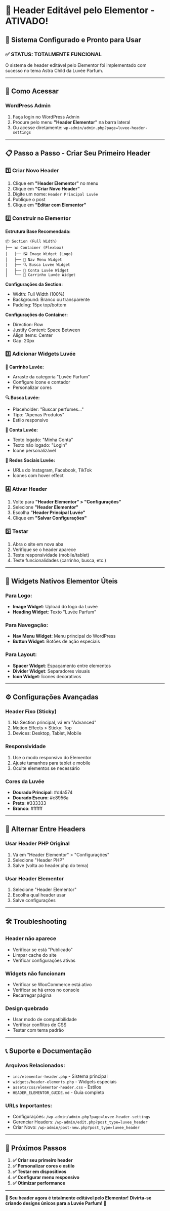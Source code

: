 # 🎨 Header Editável pelo Elementor - ATIVADO!

## 🚀 Sistema Configurado e Pronto para Usar

### ✅ **STATUS: TOTALMENTE FUNCIONAL**

O sistema de header editável pelo Elementor foi implementado com sucesso no tema Astra Child da Luvée Parfum.

---

## 🎯 Como Acessar

### **WordPress Admin**
1. Faça login no WordPress Admin
2. Procure pelo menu **"Header Elementor"** na barra lateral
3. Ou acesse diretamente: `wp-admin/admin.php?page=luvee-header-settings`

---

## 📋 Passo a Passo - Criar Seu Primeiro Header

### **1️⃣ Criar Novo Header**
1. Clique em **"Header Elementor"** no menu
2. Clique em **"Criar Novo Header"**
3. Digite um nome: `Header Principal Luvée`
4. Publique o post
5. Clique em **"Editar com Elementor"**

### **2️⃣ Construir no Elementor**

**Estrutura Base Recomendada:**
```
📦 Section (Full Width)
├── 📊 Container (Flexbox)
│   ├── 🖼️ Image Widget (Logo)
│   ├── 🧭 Nav Menu Widget
│   ├── 🔍 Busca Luvée Widget
│   ├── 👤 Conta Luvée Widget
│   └── 🛒 Carrinho Luvée Widget
```

**Configurações da Section:**
- Width: Full Width (100%)
- Background: Branco ou transparente
- Padding: 15px top/bottom

**Configurações do Container:**
- Direction: Row
- Justify Content: Space Between
- Align Items: Center
- Gap: 20px

### **3️⃣ Adicionar Widgets Luvée**

**🛒 Carrinho Luvée:**
- Arraste da categoria "Luvée Parfum"
- Configure ícone e contador
- Personalizar cores

**🔍 Busca Luvée:**
- Placeholder: "Buscar perfumes..."
- Tipo: "Apenas Produtos"
- Estilo responsivo

**👤 Conta Luvée:**
- Texto logado: "Minha Conta"
- Texto não logado: "Login"
- Ícone personalizável

**📱 Redes Sociais Luvée:**
- URLs do Instagram, Facebook, TikTok
- Ícones com hover effect

### **4️⃣ Ativar Header**
1. Volte para **"Header Elementor" > "Configurações"**
2. Selecione **"Header Elementor"**
3. Escolha **"Header Principal Luvée"**
4. Clique em **"Salvar Configurações"**

### **5️⃣ Testar**
1. Abra o site em nova aba
2. Verifique se o header aparece
3. Teste responsividade (mobile/tablet)
4. Teste funcionalidades (carrinho, busca, etc.)

---

## 🎨 Widgets Nativos Elementor Úteis

### **Para Logo:**
- **Image Widget**: Upload do logo da Luvée
- **Heading Widget**: Texto "Luvée Parfum"

### **Para Navegação:**
- **Nav Menu Widget**: Menu principal do WordPress
- **Button Widget**: Botões de ação especiais

### **Para Layout:**
- **Spacer Widget**: Espaçamento entre elementos
- **Divider Widget**: Separadores visuais
- **Icon Widget**: Ícones decorativos

---

## ⚙️ Configurações Avançadas

### **Header Fixo (Sticky)**
1. Na Section principal, vá em "Advanced"
2. Motion Effects > Sticky: Top
3. Devices: Desktop, Tablet, Mobile

### **Responsividade**
1. Use o modo responsivo do Elementor
2. Ajuste tamanhos para tablet e mobile
3. Oculte elementos se necessário

### **Cores da Luvée**
- **Dourado Principal**: #d4a574
- **Dourado Escuro**: #c8956a
- **Preto**: #333333
- **Branco**: #ffffff

---

## 🔄 Alternar Entre Headers

### **Usar Header PHP Original**
1. Vá em "Header Elementor" > "Configurações"
2. Selecione "Header PHP"
3. Salve (volta ao header.php do tema)

### **Usar Header Elementor**
1. Selecione "Header Elementor"
2. Escolha qual header usar
3. Salve configurações

---

## 🛠️ Troubleshooting

### **Header não aparece**
- Verificar se está "Publicado"
- Limpar cache do site
- Verificar configurações ativas

### **Widgets não funcionam**
- Verificar se WooCommerce está ativo
- Verificar se há erros no console
- Recarregar página

### **Design quebrado**
- Usar modo de compatibilidade
- Verificar conflitos de CSS
- Testar com tema padrão

---

## 📞 Suporte e Documentação

### **Arquivos Relacionados:**
- `inc/elementor-header.php` - Sistema principal
- `widgets/header-elements.php` - Widgets especiais
- `assets/css/elementor-header.css` - Estilos
- `HEADER_ELEMENTOR_GUIDE.md` - Guia completo

### **URLs Importantes:**
- Configurações: `/wp-admin/admin.php?page=luvee-header-settings`
- Gerenciar Headers: `/wp-admin/edit.php?post_type=luvee_header`
- Criar Novo: `/wp-admin/post-new.php?post_type=luvee_header`

---

## 🎉 Próximos Passos

1. **✅ Criar seu primeiro header**
2. **✅ Personalizar cores e estilo**
3. **✅ Testar em dispositivos**
4. **✅ Configurar menu responsivo**
5. **✅ Otimizar performance**

---

**🎨 Seu header agora é totalmente editável pelo Elementor!**
**Divirta-se criando designs únicos para a Luvée Parfum! 🌟**